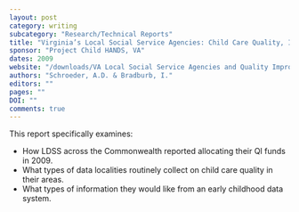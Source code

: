 ```yaml
---
layout: post
category: writing
subcategory: "Research/Technical Reports"
title: "Virginia’s Local Social Service Agencies: Child Care Quality, Improvement, Subsidy Data, and What Would be Most Useful in an Early Childhood Data System"
sponsor: "Project Child HANDS, VA"
dates: 2009
website: "/downloads/VA Local Social Service Agencies and Quality Improvement_No1.pdf"
authors: "Schroeder, A.D. & Bradburb, I."
editors: ""
pages: ""
DOI: ""
comments: true
---
```


This report specifically examines:
* How LDSS across the Commonwealth reported allocating their QI funds in 2009.
* What types of data localities routinely collect on child care quality in their areas.
* What types of information they would like from an early childhood data system.
